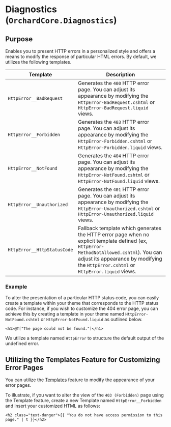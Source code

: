 # Diagnostics (`OrchardCore.Diagnostics`)

## Purpose

Enables you to present HTTP errors in a personalized style and offers a means to modify the response of particular HTML errors. By default, we utilizes the following templates.

| Template | Description |
| --------- | ----------- |
| `HttpError__BadRequest` | Generates the `400` HTTP error page. You can adjust its appearance by modifying the `HttpError-BadRequest.cshtml` or `HttpError-BadRequest.liquid` views. |
| `HttpError__Forbidden` | Generates the `403` HTTP error page. You can adjust its appearance by modifying the `HttpError-Forbidden.cshtml` or `HttpError-Forbidden.liquid` views. |
| `HttpError__NotFound` | Generates the `404` HTTP error page. You can adjust its appearance by modifying the `HttpError-NotFound.cshtml` or `HttpError-NotFound.liquid` views. |
| `HttpError__Unauthorized` | Generates the `401` HTTP error page. You can adjust its appearance by modifying the `HttpError-Unauthorized.cshtml` or `HttpError-Unauthorized.liquid` views. |
| `HttpError__HttpStatusCode` | Fallback template which generates the HTTP error page when no explicit template defined (ex, `HttpError-MethodNotAllowed.cshtml`). You can adjust its appearance by modifying the `HttpError.cshtml` or `HttpError.liquid` views. |

### Example

To alter the presentation of a particular HTTP status code, you can easily create a template within your theme that corresponds to the HTTP status code. For instance, if you wish to customize the 404 error page, you can achieve this by creating a template in your theme named `HttpError-NotFound.cshtml` or `HttpError-NotFound.liquid` as outlined below.

```
<h1>@T["The page could not be found."]</h1>
```

We utilize a template named `HttpError` to structure the default output of the undefined error.

## Utilizing the Templates Feature for Customizing Error Pages

You can utilize the [Templates](../Templates/README.md) feature to modify the appearance of your error pages.

To illustrate, if you want to alter the view of the `403 (Forbidden)` page using the Template feature, create a new Template named `HttpError__Forbidden` and insert your customized HTML as follows:

```
<h2 class="text-danger">{{ "You do not have access permission to this page." | t }}</h2>
```
